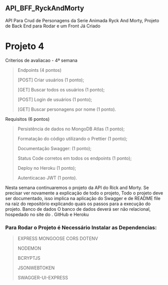 ## API_BFF_RyckAndMorty
API Para Crud de Personagens da Serie Animada Ryck And Morty, Projeto de Back End para Rodar e um Front Já Criado


# Projeto 4

Criterios de avaliacao - 4ª semana

> Endpoints (4 pontos)
>
> [POST] Criar usuários (1 ponto);
>
> [GET] Buscar todos os usuários (1 ponto);
>
> [POST] Login de usuários (1 ponto);
>
> [GET] Buscar personagens por nome (1 ponto).


Requisitos (6 pontos)

> Persistência de dados no MongoDB Atlas (1 ponto);
>
> Formatação do código utilizando o Prettier (1 ponto);
>
> Documentação Swagger: (1 ponto);
>
> Status Code corretos em todos os endpoints (1 ponto);
>
> Deploy no Heroku (1 ponto);
>
> Autenticacao JWT (1 ponto).

Nesta semana continuaremos o projeto da API do Rick and Morty. Se precisar ver novamente a explicação de todo o projeto,
Todo o projeto deve ser documentado, isso implica na aplicação do Swagger e de README file na raiz do repositório explicando quais os passos para a execução do projeto.
Banco de dados
O banco de dados deverá ser não relacional, hospedado no site do .
GitHub e Heroku

### Para Rodar o Projeto é Necessário Instalar as Dependencias:

> EXPRESS MONGOOSE CORS DOTENV 
>
>NODEMON
>
>BCRYPTJS
>
>JSONWEBTOKEN
>
>SWAGGER-UI-EXPRESS


